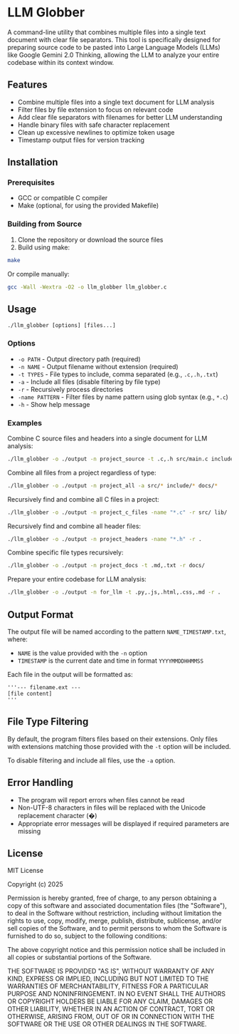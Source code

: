 # LLM Globber

A command-line utility that combines multiple files into a single text document with clear file separators. This tool is specifically designed for preparing source code to be pasted into Large Language Models (LLMs) like Google Gemini 2.0 Thinking, allowing the LLM to analyze your entire codebase within its context window.

## Features

- Combine multiple files into a single text document for LLM analysis
- Filter files by file extension to focus on relevant code
- Add clear file separators with filenames for better LLM understanding
- Handle binary files with safe character replacement
- Clean up excessive newlines to optimize token usage
- Timestamp output files for version tracking

## Installation

### Prerequisites

- GCC or compatible C compiler
- Make (optional, for using the provided Makefile)

### Building from Source

1. Clone the repository or download the source files
2. Build using make:
```bash
make
```

Or compile manually:
```bash
gcc -Wall -Wextra -O2 -o llm_globber llm_globber.c
```

## Usage

```
./llm_globber [options] [files...]
```

### Options

- `-o PATH` - Output directory path (required)
- `-n NAME` - Output filename without extension (required)
- `-t TYPES` - File types to include, comma separated (e.g., `.c,.h,.txt`)
- `-a` - Include all files (disable filtering by file type)
- `-r` - Recursively process directories
- `-name PATTERN` - Filter files by name pattern using glob syntax (e.g., `*.c`)
- `-h` - Show help message

### Examples

Combine C source files and headers into a single document for LLM analysis:
```bash
./llm_globber -o ./output -n project_source -t .c,.h src/main.c include/header.h src/utils.c
```

Combine all files from a project regardless of type:
```bash
./llm_globber -o ./output -n project_all -a src/* include/* docs/*
```

Recursively find and combine all C files in a project:
```bash
./llm_globber -o ./output -n project_c_files -name "*.c" -r src/ lib/
```

Recursively find and combine all header files:
```bash
./llm_globber -o ./output -n project_headers -name "*.h" -r .
```

Combine specific file types recursively:
```bash
./llm_globber -o ./output -n project_docs -t .md,.txt -r docs/
```

Prepare your entire codebase for LLM analysis:
```bash
./llm_globber -o ./output -n for_llm -t .py,.js,.html,.css,.md -r .
```

## Output Format

The output file will be named according to the pattern `NAME_TIMESTAMP.txt`, where:
- `NAME` is the value provided with the `-n` option
- `TIMESTAMP` is the current date and time in format `YYYYMMDDHHMMSS`

Each file in the output will be formatted as:

```
'''--- filename.ext ---
[file content]
'''
```

## File Type Filtering

By default, the program filters files based on their extensions. Only files with extensions matching those provided with the `-t` option will be included.

To disable filtering and include all files, use the `-a` option.

## Error Handling

- The program will report errors when files cannot be read
- Non-UTF-8 characters in files will be replaced with the Unicode replacement character (�)
- Appropriate error messages will be displayed if required parameters are missing

## License

MIT License

Copyright (c) 2025

Permission is hereby granted, free of charge, to any person obtaining a copy
of this software and associated documentation files (the "Software"), to deal
in the Software without restriction, including without limitation the rights
to use, copy, modify, merge, publish, distribute, sublicense, and/or sell
copies of the Software, and to permit persons to whom the Software is
furnished to do so, subject to the following conditions:

The above copyright notice and this permission notice shall be included in all
copies or substantial portions of the Software.

THE SOFTWARE IS PROVIDED "AS IS", WITHOUT WARRANTY OF ANY KIND, EXPRESS OR
IMPLIED, INCLUDING BUT NOT LIMITED TO THE WARRANTIES OF MERCHANTABILITY,
FITNESS FOR A PARTICULAR PURPOSE AND NONINFRINGEMENT. IN NO EVENT SHALL THE
AUTHORS OR COPYRIGHT HOLDERS BE LIABLE FOR ANY CLAIM, DAMAGES OR OTHER
LIABILITY, WHETHER IN AN ACTION OF CONTRACT, TORT OR OTHERWISE, ARISING FROM,
OUT OF OR IN CONNECTION WITH THE SOFTWARE OR THE USE OR OTHER DEALINGS IN THE
SOFTWARE.
